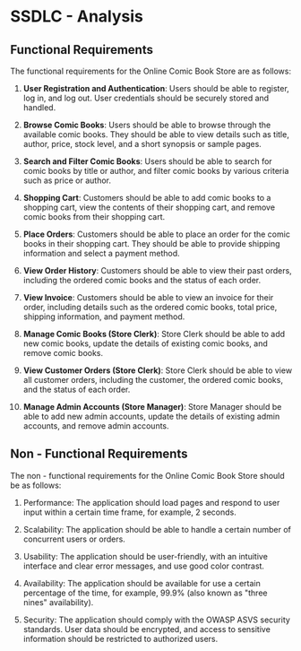 <h1> SSDLC - Analysis </h1>

<h2> Functional Requirements </h2>
The functional requirements for the Online Comic Book Store are as follows:

1. **User Registration and Authentication**: Users should be able to register, log in, and log out. User credentials should be securely stored and handled.

2. **Browse Comic Books**: Users should be able to browse through the available comic books. They should be able to view details such as title, author, price, stock level, and a short synopsis or sample pages.

3. **Search and Filter Comic Books**: Users should be able to search for comic books by title or author, and filter comic books by various criteria such as price or author.

4. **Shopping Cart**: Customers should be able to add comic books to a shopping cart, view the contents of their shopping cart, and remove comic books from their shopping cart.

5. **Place Orders**: Customers should be able to place an order for the comic books in their shopping cart. They should be able to provide shipping information and select a payment method.

6. **View Order History**: Customers should be able to view their past orders, including the ordered comic books and the status of each order.

7. **View Invoice**: Customers should be able to view an invoice for their order, including details such as the ordered comic books, total price, shipping information, and payment method.

8. **Manage Comic Books (Store Clerk)**: Store Clerk should be able to add new comic books, update the details of existing comic books, and remove comic books.

9. **View Customer Orders (Store Clerk)**: Store Clerk should be able to view all customer orders, including the customer, the ordered comic books, and the status of each order.

10. **Manage Admin Accounts (Store Manager)**: Store Manager should be able to add new admin accounts, update the details of existing admin accounts, and remove admin accounts.


<h2> Non - Functional Requirements </h2>
The non - functional requirements for the Online Comic Book Store should be as follows:

1. Performance: The application should load pages and respond to user input within a certain time frame, for example, 2 seconds.

2. Scalability: The application should be able to handle a certain number of concurrent users or orders.

3. Usability: The application should be user-friendly, with an intuitive interface and clear error messages, and use good color contrast.

4. Availability: The application should be available for use a certain percentage of the time, for example, 99.9% (also known as "three nines" availability).

5. Security: The application should comply with the OWASP ASVS security standards. User data should be encrypted, and access to sensitive information should be restricted to authorized users.


